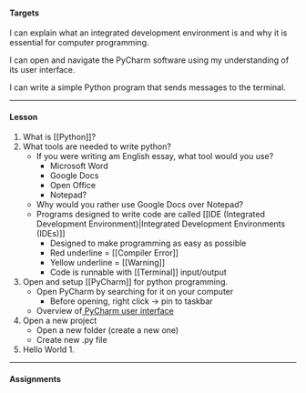 #### Targets
I can explain what an integrated development environment is and why it is essential for computer programming.

I can open and navigate the PyCharm software using my understanding of its user interface.

I can write a simple Python program that sends messages to the terminal.

---
#### Lesson

1. What is [[Python]]?
2. What tools are needed to write python?
	* If you were writing am English essay, what tool would you use?
		* Microsoft Word
		* Google Docs
		* Open Office
		* Notepad?
	* Why would you rather use Google Docs over Notepad?
	* Programs designed to write code are called [[IDE (Integrated Development Environment)|Integrated Development Environments (IDEs)]]
		* Designed to make programming as easy as possible
		* Red underline = [[Compiler Error]]
		* Yellow underline = [[Warning]]
		* Code is runnable with [[Terminal]] input/output
3. Open and setup [[PyCharm]] for python programming. 
	* Open PyCharm by searching for it on your computer
		* Before opening, right click -> pin to taskbar
	* Overview of[ PyCharm user interface](https://www.jetbrains.com/help/pycharm/guided-tour-around-the-user-interface.html)
4. Open a new project
	* Open a new folder (create a new one)
	* Create new .py file
5. Hello World
	1. 

---
#### Assignments
